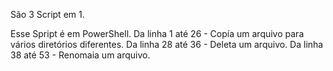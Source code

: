 São 3 Script em 1.

Esse Spript é em PowerShell.
Da linha 1 até 26 - Copía um arquivo para vários diretórios diferentes.
Da linha 28 até 36 - Deleta um arquivo.
Da linha 38 até 53 - Renomaia um arquivo.
